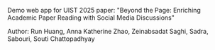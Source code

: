 Demo web app for UIST 2025 paper: "Beyond the Page: Enriching Academic Paper Reading with Social Media Discussions"

Author: Run Huang, Anna Katherine Zhao, Zeinabsadat Saghi, Sadra, Sabouri, Souti Chattopadhyay
